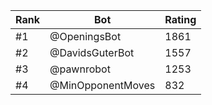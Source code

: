 Rank|Bot|Rating
---|---|---
#1|@OpeningsBot|1861
#2|@DavidsGuterBot|1557
#3|@pawnrobot|1253
#4|@MinOpponentMoves|832
